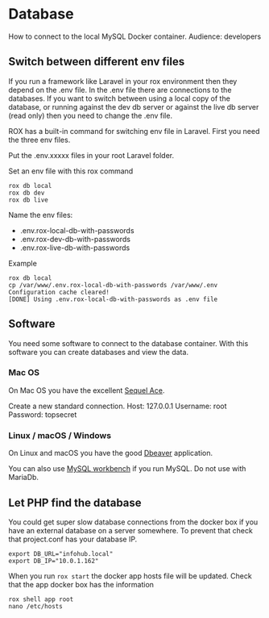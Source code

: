 # Database
How to connect to the local MySQL Docker container.
Audience: developers

## Switch between different env files
If you run a framework like Laravel in your rox environment then they depend on the .env file.
In the .env file there are connections to the databases.
If you want to switch between using a local copy of the database, or running against the dev db server or against the live db server (read only) then you need to change the .env file.

ROX has a built-in command for switching env file in Laravel.
First you need the three env files.

Put the .env.xxxxx files in your root Laravel folder.

Set an env file with this rox command
```
rox db local
rox db dev
rox db live
```

Name the env files:

* .env.rox-local-db-with-passwords
* .env.rox-dev-db-with-passwords
* .env.rox-live-db-with-passwords

Example
```
rox db local                                
cp /var/www/.env.rox-local-db-with-passwords /var/www/.env
Configuration cache cleared!
[DONE] Using .env.rox-local-db-with-passwords as .env file 
```

## Software
You need some software to connect to the database container.
With this software you can create databases and view the data.

### Mac OS
On Mac OS you have the excellent [Sequel Ace](https://sequel-ace.com/).

Create a new standard connection.
Host: 127.0.0.1
Username: root
Password: topsecret

### Linux / macOS / Windows
On Linux and macOS you have the good [Dbeaver](https://dbeaver.io/download/) application.

You can also use [MySQL workbench](https://dev.mysql.com/downloads/workbench/) if you run MySQL. Do not use with MariaDb.

## Let PHP find the database
You could get super slow database connections from the docker box if you have an external database on a server somewhere.
To prevent that check that project.conf has your database IP.
```
export DB_URL="infohub.local"
export DB_IP="10.0.1.162"
```

When you run `rox start` the docker app hosts file will be updated.
Check that the app docker box has the information
```
rox shell app root
nano /etc/hosts
```
